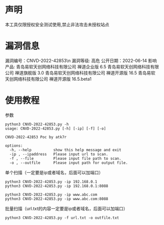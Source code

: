 # 声明
本工具仅限授权安全测试使用,禁止非法攻击未授权站点

# 漏洞信息
漏洞编号：CNVD-2022-42853\n
漏洞等级: 高危
公开日期：2022-06-14
影响产品:
青岛易软天创网络科技有限公司 禅道企业版 6.5
青岛易软天创网络科技有限公司 禅道旗舰版 3.0
青岛易软天创网络科技有限公司 禅道开源版 16.5
青岛易软天创网络科技有限公司 禅道开源版 16.5.beta1

# 使用教程

参数

```
python3 CNVD-2022-42853.py -h                                                                               
usage: CNVD-2022-42853.py [-h] [-ip] [-f] [-o]

CNVD-2022-42853 Poc by atk7r

options:
  -h, --help          show this help message and exit
  -ip , --ipaddress   Please input url to scan.
  -f , --file         Please input file path to scan.
  -o , --outfile      Please input path for output file.
```

单个扫描（一定要是ip或者域名，后面可以加端口）

```
python3 CNVD-2022-42853.py -ip 192.168.0.1
python3 CNVD-2022-42853.py -ip 192.168.0.1:8088

python3 CNVD-2022-42853.py -ip www.abc.com
python3 CNVD-2022-42853.py -ip www.abc.com:8088
```

批量扫描（url.txt的内容一定要是ip或者域名，后面可以加端口）

```
python3 CNVD-2022-42853.py -f url.txt -o outfile.txt
```


